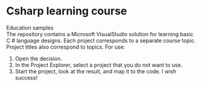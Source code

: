 # Csharp learning course
Education samples<br />
The repository contains a Microsoft VisualStudio solution for learning basic C # language designs. Each project corresponds to a separate course topic. Project titles also correspond to topics.
For use:
1. Open the decision.
2. In the Project Explorer, select a project that you do not want to use.
3. Start the project, look at the result, and map it to the code.
I wish success!
